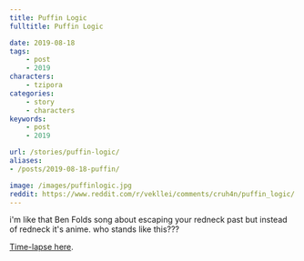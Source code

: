 ```yaml
---
title: Puffin Logic
fulltitle: Puffin Logic

date: 2019-08-18
tags:
    - post
    - 2019
characters:
    - tzipora
categories:
    - story
    - characters
keywords:
    - post
    - 2019

url: /stories/puffin-logic/
aliases:
- /posts/2019-08-18-puffin/

image: /images/puffinlogic.jpg
reddit: https://www.reddit.com/r/vekllei/comments/cruh4n/puffin_logic/
---
```

i'm like that Ben Folds song about escaping your redneck past but instead of redneck it's anime. who stands like this???

[Time-lapse here](https://www.instagram.com/p/B1SRoV6D3_w/).
